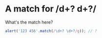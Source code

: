 # A match for /d+? d+?/

What's the match here?

```js
alert('123 456'.match(/\d+? \d+?/g)); // ?
```
